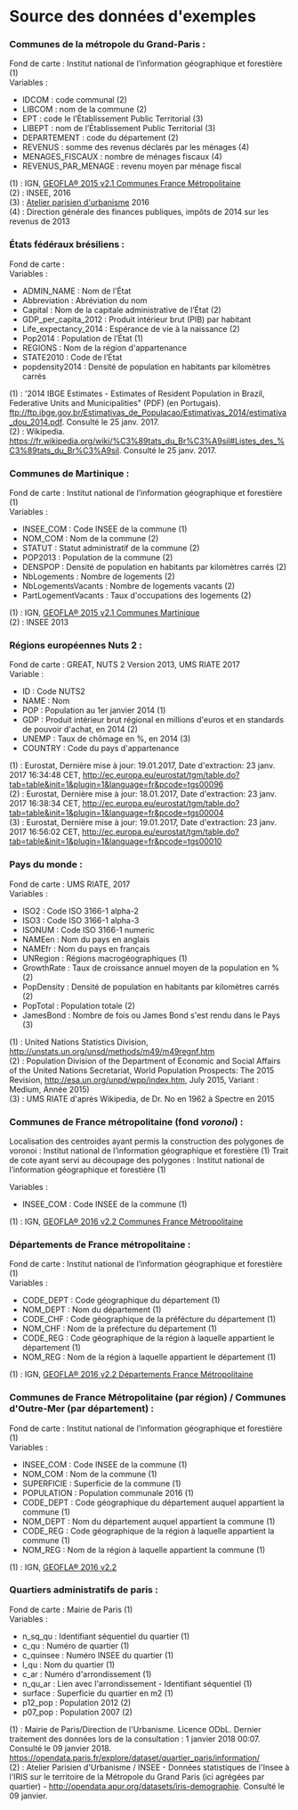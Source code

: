 Source des données d'exemples
=============================

### Communes de la métropole du Grand-Paris :   

Fond de carte : Institut national de l’information géographique et forestière (1)  
Variables :    
- IDCOM : code communal (2)  
- LIBCOM : nom de la commune (2)     
- EPT : code le l’Établissement Public Territorial (3)     
- LIBEPT : nom de l’Établissement Public Territorial (3)  
- DEPARTEMENT : code du département (2)     
- REVENUS : somme des revenus déclarés par les ménages (4)    
- MENAGES_FISCAUX : nombre de ménages fiscaux (4)  
- REVENUS_PAR_MENAGE : revenu moyen par ménage fiscal   

(1) : IGN, <a href="http://professionnels.ign.fr/geofla">GEOFLA® 2015 v2.1 Communes France Métropolitaine</a>  
(2) : INSEE, 2016  
(3) : <a href="http://www.apur.org/article/composition-12-territoires-metropole-grand-paris">Atelier parisien d'urbanisme</a> 2016   
(4) : Direction générale des finances publiques, impôts de 2014 sur les revenus de 2013  


### États fédéraux brésiliens :

Fond de carte :    
Variables :  
- ADMIN_NAME : Nom de l’État
- Abbreviation : Abréviation du nom
- Capital : Nom de la capitale administrative de l’État (2)
- GDP_per_capita_2012 : Produit intérieur brut (PIB) par habitant
- Life_expectancy_2014 : Espérance de vie à la naissance (2)
- Pop2014 : Population de l’État (1)
- REGIONS : Nom de la région d'appartenance
- STATE2010 : Code de l’État
- popdensity2014 : Densité de population en habitants par kilomètres carrés

(1) : '2014 IBGE Estimates - Estimates of Resident Population in Brazil, Federative Units and Municipalities" (PDF) (en Portugais). <a href="ftp://ftp.ibge.gov.br/Estimativas_de_Populacao/Estimativas_2014/estimativa_dou_2014.pdf">ftp://ftp.ibge.gov.br/Estimativas_de_Populacao/Estimativas_2014/estimativa_dou_2014.pdf</a>. Consulté le 25 janv. 2017.  
(2) : Wikipedia. https://fr.wikipedia.org/wiki/%C3%89tats_du_Br%C3%A9sil#Listes_des_%C3%89tats_du_Br%C3%A9sil. Consulté le 25 janv. 2017.  


### Communes de Martinique :

Fond de carte : Institut national de l’information géographique et forestière (1)  
Variables :  
- INSEE_COM : Code INSEE de la commune (1)
- NOM_COM : Nom de la commune (2)
- STATUT : Statut administratif de la commune (2)
- POP2013 : Population de la commune (2)
- DENSPOP : Densité de population en habitants par kilomètres carrés (2)
- NbLogements : Nombre de logements (2)
- NbLogementsVacants : Nombre de logements vacants (2)
- PartLogementVacants : Taux d'occupations des logements (2)

(1) : IGN, <a href="http://professionnels.ign.fr/geofla">GEOFLA® 2015 v2.1 Communes Martinique</a>  
(2) : INSEE 2013


### Régions européennes Nuts 2 :

Fond de carte : GREAT, NUTS 2 Version 2013, UMS RIATE 2017   
Variable :  
- ID : Code NUTS2
- NAME : Nom
- POP : Population au 1er janvier 2014 (1)
- GDP : Produit intérieur brut régional en millions d'euros et en standards de pouvoir d'achat, en 2014 (2)
- UNEMP : Taux de chômage en %, en 2014 (3)
- COUNTRY : Code du pays d'appartenance

(1) : Eurostat, Dernière mise à jour: 19.01.2017, Date d'extraction: 23 janv. 2017 16:34:48 CET, <a href="http://ec.europa.eu/eurostat/tgm/table.do?tab=table&init=1&plugin=1&language=fr&pcode=tgs00096">http://ec.europa.eu/eurostat/tgm/table.do?tab=table&init=1&plugin=1&language=fr&pcode=tgs00096</a>  
(2) : Eurostat, Dernière mise à jour: 18.01.2017, Date d'extraction: 23 janv. 2017 16:38:34 CET, <a href="http://ec.europa.eu/eurostat/tgm/table.do?tab=table&init=1&plugin=1&language=fr&pcode=tgs00004">http://ec.europa.eu/eurostat/tgm/table.do?tab=table&init=1&plugin=1&language=fr&pcode=tgs00004</a>  
(3) : Eurostat, Dernière mise à jour: 19.01.2017, Date d'extraction: 23 janv. 2017 16:56:02 CET, <a href="http://ec.europa.eu/eurostat/tgm/table.do?tab=table&init=1&plugin=1&language=fr&pcode=tgs00010">http://ec.europa.eu/eurostat/tgm/table.do?tab=table&init=1&plugin=1&language=fr&pcode=tgs00010</a>  


### Pays du monde :   

Fond de carte : UMS RIATE, 2017  
Variables :   
- ISO2 : Code ISO 3166-1 alpha-2
- ISO3 : Code ISO 3166-1 alpha-3
- ISONUM : Code ISO 3166-1 numeric
- NAMEen : Nom du pays en anglais
- NAMEfr : Nom du pays en français
- UNRegion : Régions macrogéographiques (1)
- GrowthRate : Taux de croissance annuel moyen de la population en % (2)
- PopDensity : Densité de population en habitants par kilomètres carrés (2)
- PopTotal : Population totale (2)
- JamesBond : Nombre de fois ou James Bond s'est rendu dans le Pays (3)

(1) : United Nations Statistics Division, <a href="http://unstats.un.org/unsd/methods/m49/m49regnf.htm">http://unstats.un.org/unsd/methods/m49/m49regnf.htm</a>  
(2) : Population Division of the Department of Economic and Social Affairs of the United Nations Secretariat, World Population Prospects: The 2015 Revision, <a href="http://esa.un.org/unpd/wpp/index.htm">http://esa.un.org/unpd/wpp/index.htm</a>, July 2015, Variant : Medium, Année 2015)  
(3) : UMS RIATE d'après Wikipedia, de Dr. No en 1962 à Spectre en 2015  


### Communes de France métropolitaine (fond *voronoi*) :  

Localisation des centroides ayant permis la construction des polygones de voronoi : Institut national de l’information géographique et forestière (1)
Trait de cote ayant servi au découpage des polygones : Institut national de l’information géographique et forestière (1)

Variables :  
- INSEE_COM : Code INSEE de la commune (1)

(1) : IGN, <a href="http://professionnels.ign.fr/geofla">GEOFLA® 2016 v2.2 Communes France Métropolitaine</a>  


### Départements de France métropolitaine :  

Fond de carte : Institut national de l’information géographique et forestière (1)  
Variables :  
- CODE_DEPT : Code géographique du département (1)
- NOM_DEPT : Nom du département (1)
- CODE_CHF : Code géographique de la préfécture du département (1)
- NOM_CHF : Nom de la préfecture du département (1)
- CODE_REG : Code géographique de la région à laquelle appartient le département (1)
- NOM_REG : Nom de la région à laquelle appartient le département (1)

(1) : IGN, <a href="http://professionnels.ign.fr/geofla">GEOFLA® 2016 v2.2 Départements France Métropolitaine</a>  


### Communes de France Métropolitaine (par région) / Communes d'Outre-Mer (par département) :   

Fond de carte : Institut national de l’information géographique et forestière (1)  
Variables :  
- INSEE_COM : Code INSEE de la commune (1)
- NOM_COM : Nom de la commune (1)
- SUPERFICIE : Superficie de la commune (1)
- POPULATION : Population communale 2016 (1)
- CODE_DEPT : Code géographique du département auquel appartient la commune (1)
- NOM_DEPT : Nom du département auquel appartient la commune (1)
- CODE_REG : Code géographique de la région à laquelle appartient la commune (1)
- NOM_REG : Nom de la région à laquelle appartient la commune (1)

(1) : IGN, <a href="http://professionnels.ign.fr/geofla">GEOFLA® 2016 v2.2</a>  


### Quartiers administratifs de paris :

Fond de carte : Mairie de Paris (1)   
Variables :  
- n_sq_qu : Identifiant séquentiel du quartier (1)
- c_qu : Numéro de quartier (1)
- c_quinsee : Numéro INSEE du quartier (1)
- l_qu : Nom du quartier (1)
- c_ar : Numéro d'arrondissement (1)
- n_qu_ar : Lien avec l'arrondissement - Identifiant séquentiel (1)
- surface : Superficie du quartier en m2 (1)
- p12_pop : Population 2012 (2)
- p07_pop : Population 2007 (2)

(1) : Mairie de Paris/Direction de l'Urbanisme. Licence ODbL. Dernier traitement des données lors de la consultation : 1 janvier 2018 00:07. Consulté le 09 janvier 2018. https://opendata.paris.fr/explore/dataset/quartier_paris/information/  
(2) : Atelier Parisien d'Urbanisme / INSEE - Données statistiques de l'Insee à l'IRIS sur le territoire de la Métropole du Grand Paris (ici agrégées par quartier) - http://opendata.apur.org/datasets/iris-demographie. Consulté le 09 janvier.
